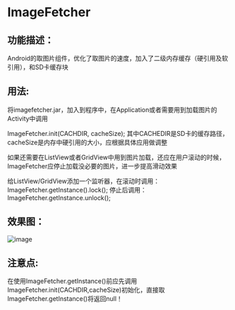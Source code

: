 ImageFetcher
============

功能描述：
-----------------------------------

Android的取图片组件，优化了取图片的速度，加入了二级内存缓存（硬引用及软引用），和SD卡缓存块

用法:
-----------------------------------  

将imagefetcher.jar，加入到程序中，在Application或者需要用到加载图片的Activity中调用

ImageFetcher.init(CACHDIR, cacheSize); 其中CACHEDIR是SD卡的缓存路径，cacheSize是内存中硬引用的大小，应根据具体应用做调整

如果还需要在ListView或者GridView中用到图片加载，还应在用户滚动的时候，ImageFetcher应停止加载没必要的图片，进一步提高滑动效果

给ListView/GridView添加一个监听器，在滚动时调用：ImageFetcher.getInstance().lock(); 停止后调用：ImageFetcher.getInstance.unlock();

效果图：
-----------------------------------

![image](http://github.com/hugoxian/ImageFetcher/image.jpg)

注意点:
-----------------------------------  

在使用ImageFetcher.getInstance()前应先调用ImageFetcher.init(CACHDIR,cacheSize)初始化，直接取ImageFetcher.getInstance()将返回null！




